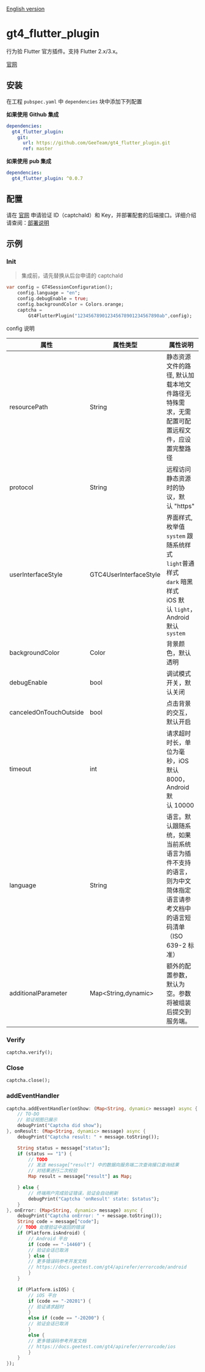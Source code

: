 [English version](./README_EN.md)


# gt4_flutter_plugin

行为验 Flutter 官方插件。支持 Flutter 2.x/3.x。

[官网](https://www.geetest.com/)

## 安装

在工程 `pubspec.yaml` 中 `dependencies` 块中添加下列配置

**如果使用** **Github 集成**

```yaml
dependencies:
  gt4_flutter_plugin:
    git:
      url: https://github.com/GeeTeam/gt4_flutter_plugin.git
      ref: master
```

**如果使用** **pub 集成**

```yaml
dependencies:
  gt4_flutter_plugin: ^0.0.7
```

## 配置

请在 [官网](https://www.geetest.com/) 申请验证 ID（captchaId）和 Key，并部署配套的后端接口。详细介绍请查阅：[部署说明](https://docs.geetest.com/gt4/start/)

## 示例

### Init

> 集成前，请先替换从后台申请的 captchaId
>

```dart
var config = GT4SessionConfiguration();
    config.language = "en";
    config.debugEnable = true;
    config.backgroundColor = Colors.orange;
    captcha =
        Gt4FlutterPlugin("123456789012345678901234567890ab",config);
```

config 说明

| 属性 | 属性类型 | 属性说明 |
| --- | --- | --- |
| resourcePath | String | 静态资源文件的路径, 默认加载本地文件路径无特殊需求，无需配置可配置远程文件，应设置完整路径 |
| protocol | String | 远程访问静态资源时的协议，默认 "https" |
| userInterfaceStyle | GTC4UserInterfaceStyle | 界面样式, 枚举值<br>`system` 跟随系统样式<br>`light`普通样式<br>`dark` 暗黑样式<br>iOS 默认 `light`，Android 默认`system` |
| backgroundColor | Color | 背景颜色，默认透明 |
| debugEnable | bool | 调试模式开关，默认关闭 |
| canceledOnTouchOutside | bool | 点击背景的交互，默认开启 |
| timeout | int | 请求超时时长，单位为毫秒，iOS 默认8000，Android 默认 10000 |
| language | String | 语言。默认跟随系统，如果当前系统语言为插件不支持的语言，则为中文简体指定语言请参考文档中的语言短码清单（ISO 639-2 标准） |
| additionalParameter | Map<String,dynamic> | 额外的配置参数，默认为空。参数将被组装后提交到服务端。 |

### Verify

`captcha.verify();`

### Close

`captcha.close();`

### addEventHandler

```dart
captcha.addEventHandler(onShow: (Map<String, dynamic> message) async {
    // TO-DO
    // 验证视图已展示
    debugPrint("Captcha did show");
}, onResult: (Map<String, dynamic> message) async {
    debugPrint("Captcha result: " + message.toString());

    String status = message["status"];
    if (status == "1") {
        // TODO
        // 发送 message["result"] 中的数据向服务端二次查询接口查询结果
        // 对结果进行二次校验
        Map result = message["result"] as Map;

    } else {
        // 终端用户完成验证错误，验证会自动刷新
        debugPrint("Captcha 'onResult' state: $status");
    }
}, onError: (Map<String, dynamic> message) async {
    debugPrint("Captcha onError: " + message.toString());
    String code = message["code"];
    // TODO 处理验证中返回的错误
    if (Platform.isAndroid) {
        // Android 平台
        if (code == "-14460") {
        // 验证会话已取消
        } else {
        // 更多错误码参考开发文档
        // https://docs.geetest.com/gt4/apirefer/errorcode/android
        }
    }

    if (Platform.isIOS) {
        // iOS 平台
        if (code == "-20201") {
        // 验证请求超时
        }
        else if (code == "-20200") {
        // 验证会话已取消
        }
        else {
        // 更多错误码参考开发文档
        // https://docs.geetest.com/gt4/apirefer/errorcode/ios
        }
    }
});
```


